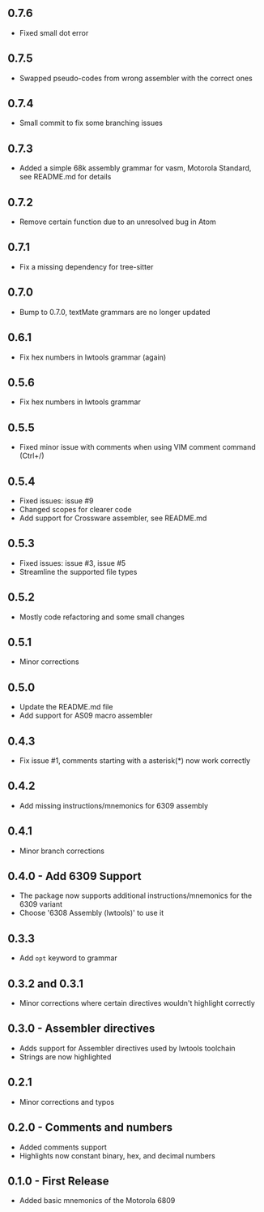## 0.7.6
* Fixed small dot error
 
## 0.7.5
* Swapped pseudo-codes from wrong assembler with the correct ones

## 0.7.4
* Small commit to fix some branching issues

## 0.7.3
* Added a simple 68k assembly grammar for vasm, Motorola Standard, see README.md for details

## 0.7.2
* Remove certain function due to an unresolved bug in Atom

## 0.7.1
* Fix a missing dependency for tree-sitter

## 0.7.0
* Bump to 0.7.0, textMate grammars are no longer updated

## 0.6.1
* Fix hex numbers in lwtools grammar (again)

## 0.5.6
* Fix hex numbers in lwtools grammar

## 0.5.5
* Fixed minor issue with comments when using VIM comment command (Ctrl+/)

## 0.5.4
* Fixed issues: issue #9
* Changed scopes for clearer code
* Add support for Crossware assembler, see README.md

## 0.5.3
* Fixed issues: issue #3, issue #5
* Streamline the supported file types

## 0.5.2
* Mostly code refactoring and some small changes

## 0.5.1
* Minor corrections

## 0.5.0
* Update the README.md file
* Add support for AS09 macro assembler

## 0.4.3
* Fix issue #1, comments starting with a asterisk(\*) now work correctly

## 0.4.2
* Add missing instructions/mnemonics for 6309 assembly

## 0.4.1
* Minor branch corrections

## 0.4.0 - Add 6309 Support
* The package now supports additional instructions/mnemonics for the 6309 variant
* Choose '6308 Assembly (lwtools)' to use it

## 0.3.3
* Add `opt` keyword to grammar

## 0.3.2 and 0.3.1
* Minor corrections where certain directives wouldn't highlight correctly

## 0.3.0 - Assembler directives
* Adds support for Assembler directives used by lwtools toolchain
* Strings are now highlighted

## 0.2.1
* Minor corrections and typos

## 0.2.0 - Comments and numbers
* Added comments support
* Highlights now constant binary, hex, and decimal numbers

## 0.1.0 - First Release
* Added basic mnemonics of the Motorola 6809  

